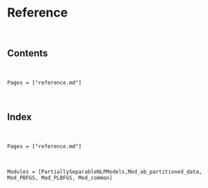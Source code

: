 # Reference
​
## Contents
​
```@contents
Pages = ["reference.md"]
```
​
## Index
​
```@index
Pages = ["reference.md"]
```
​
```@autodocs
Modules = [PartiallySeparableNLPModels,Mod_ab_partitioned_data, Mod_PBFGS, Mod_PLBFGS, Mod_common]
```